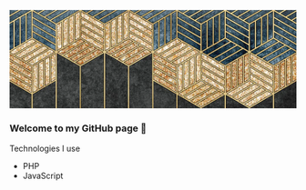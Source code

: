 ![Cover](fond-banner-small.png)

### Welcome to my GitHub page 👋

Technologies I use
- PHP
- JavaScript
